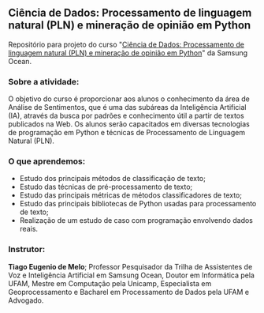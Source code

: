 ## Ciência de Dados: Processamento de linguagem natural (PLN) e mineração de opinião em Python

Repositório para projeto do curso "[Ciência de Dados: Processamento de linguagem natural (PLN) e mineração de opinião em Python](https://oceanbrasil.com/atividades/4386-Ciencia-de-Dados:-Processamento-de-linguagem-natural-e-mineracao-de-opiniao-em-Python)" da Samsung Ocean.

### Sobre a atividade:
O objetivo do curso é proporcionar aos alunos o conhecimento da área de Análise de Sentimentos, que é uma das subáreas da Inteligência Artificial (IA), através da busca por padrões e conhecimento útil a partir de textos publicados na Web. Os alunos serão capacitados em diversas tecnologias de programação em Python e técnicas de Processamento de Linguagem Natural (PLN).

### O que aprendemos:
- Estudo dos principais métodos de classificação de texto;
- Estudo das técnicas de pré-processamento de texto;
- Estudo das principais métricas de métodos classificadores de texto;
- Estudo das principais bibliotecas de Python usadas para processamento de texto;
- Realização de um estudo de caso com programação envolvendo dados reais.

### Instrutor: 
**Tiago Eugenio de Melo**; Professor Pesquisador da Trilha de Assistentes de Voz e Inteligência Artificial em Samsung Ocean, Doutor em Informática pela UFAM, Mestre em Computação pela Unicamp, Especialista em Geoprocessamento e Bacharel em Processamento de Dados pela UFAM e Advogado.
